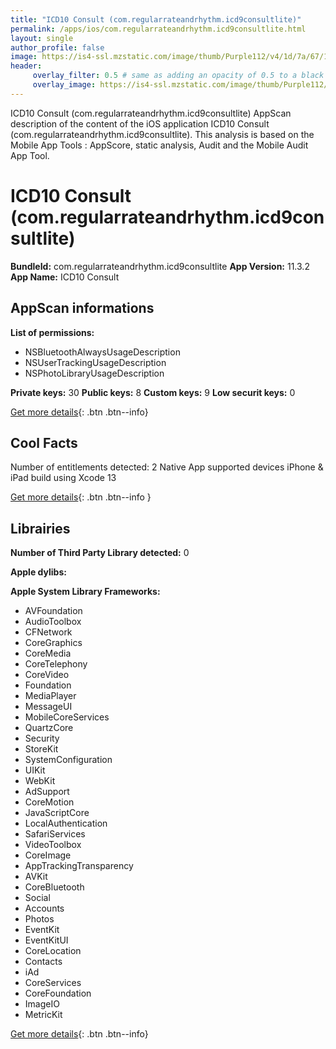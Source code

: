 ```yaml
---
title: "ICD10 Consult (com.regularrateandrhythm.icd9consultlite)"
permalink: /apps/ios/com.regularrateandrhythm.icd9consultlite.html
layout: single
author_profile: false
image: https://is4-ssl.mzstatic.com/image/thumb/Purple112/v4/1d/7a/67/1d7a67ec-04d6-67c7-34c7-e0f773142ccb/AppIcon-0-1x_U007emarketing-0-7-0-85-220.png/512x512bb.jpg
header: 
     overlay_filter: 0.5 # same as adding an opacity of 0.5 to a black background
     overlay_image: https://is4-ssl.mzstatic.com/image/thumb/Purple112/v4/1d/7a/67/1d7a67ec-04d6-67c7-34c7-e0f773142ccb/AppIcon-0-1x_U007emarketing-0-7-0-85-220.png/512x512bb.jpg
---
```

ICD10 Consult (com.regularrateandrhythm.icd9consultlite) AppScan description of the content of the iOS application ICD10 Consult (com.regularrateandrhythm.icd9consultlite). This analysis is based on the Mobile App Tools : AppScore, static analysis, Audit and the Mobile Audit App Tool.

# ICD10 Consult (com.regularrateandrhythm.icd9consultlite)

**BundleId:** com.regularrateandrhythm.icd9consultlite
**App Version:** 11.3.2
**App Name:** ICD10 Consult


## AppScan informations 

**List of permissions:** 
- NSBluetoothAlwaysUsageDescription
- NSUserTrackingUsageDescription
- NSPhotoLibraryUsageDescription
  
  
**Private keys:** 30
**Public keys:** 8
**Custom keys:** 9
**Low securit keys:** 0
  
[Get more details](/pricing.html){: .btn .btn--info}

## Cool Facts

Number of entitlements detected: 2
Native App
supported devices iPhone & iPad
build using Xcode 13
  
[Get more details](/pricing.html){: .btn .btn--info }

## Librairies 
**Number of Third Party Library detected:** 0


**Apple dylibs:**


**Apple System Library Frameworks:**
- AVFoundation
- AudioToolbox
- CFNetwork
- CoreGraphics
- CoreMedia
- CoreTelephony
- CoreVideo
- Foundation
- MediaPlayer
- MessageUI
- MobileCoreServices
- QuartzCore
- Security
- StoreKit
- SystemConfiguration
- UIKit
- WebKit
- AdSupport
- CoreMotion
- JavaScriptCore
- LocalAuthentication
- SafariServices
- VideoToolbox
- CoreImage
- AppTrackingTransparency
- AVKit
- CoreBluetooth
- Social
- Accounts
- Photos
- EventKit
- EventKitUI
- CoreLocation
- Contacts
- iAd
- CoreServices
- CoreFoundation
- ImageIO
- MetricKit


  
[Get more details](/pricing.html){: .btn .btn--info}

